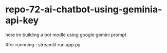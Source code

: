 # repo-72-ai-chatbot-using-geminia-api-key
here im building a bot modle using google gemini prompt 

#for runnning :
streamlit run app.py